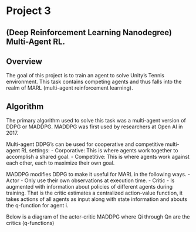 # Project 3 

## (Deep Reinforcement Learning Nanodegree) Multi-Agent RL.

## Overview 

The goal of this project is to train an agent to solve Unity’s Tennis environment. This task contains competing agents and thus falls into the realm of MARL (multi-agent reinforcement learning). 

## Algorithm 

The primary algorithm used to solve this task was a multi-agent version of DDPG or MADDPG. MADDPG was first used by researchers at Open AI in 2017. 

Multi-agent DDPG’s can be used for cooperative and competitive multi-agent RL settings:
    - Corporative: This is where agents work together to accomplish a shared goal. 
    - Competitive: This is where agents work against each other, each to maximize their own goal. 

MADDPG modifies DDPG to make it useful for MARL in the following ways.
    - Actor
        - Only use their own observations at execution time. 
    - Critic 
        - Is augmented with information about policies of different agents during training. That is the critic estimates a centralized action-value function, it takes actions of all agents as input along with state information and abouts the q-function for agent i. 

Below is a diagram of the actor-critic MADDPG where Qi through Qn are the critics (q-functions) 
